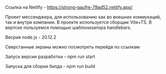 Ссылка на Netlify - https://strong-gaufre-79ad52.netlify.app/

Проект мессенджера, для использованию как во внешних коммукаций, так и внутри компании.
В проекте используется сборщик Vite+TS. В вертске пользуемся помощью шаблонизатора handlebars.  

Весрия node.js -  20.12.2

Сверстанные экраны можно посмотреть перейдя по ссылкам

Запуск версии разработки - npm run start

Запуска для сборки билда - npm run build
